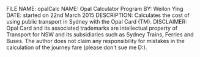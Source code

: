  
FILE NAME: opalCalc
NAME: Opal Calculator Program
BY: Weilon Ying
DATE: started on 22nd March 2015
DESCRIPTION: Calculates the cost of using public transport in Sydney 
  with the Opal Card (TM).
DISCLAIMER: Opal Card and its associated trademarks are intellectual 
  property of Transport for NSW and its subsidiaries such as 
  Sydney Trains, Ferries and Buses. The author does not claim any 
  responsibility for mistakes in the calculation of the 
  journey fare (please don't sue me D:).
